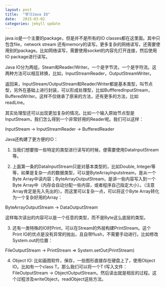 ```yaml
---
layout: post
title:  "学习Java IO"
date:   2015-03-02
categories: jekyll update
---
```


java.io是一个主要的package，但是并不是所有的IO classes都在这里面。其中只包含file，network stream 还有memory的读写。更多复杂的网络读写，还需要使用别的package。比如网络读写，需要使用socket的内容先打开连接，然后使用IO package进行读写。

Java IO分为两组，Steam和Reader/Writer。一个是字节流，一个是字符流。这两种方法可以相互转换，比如，InputStreamReader，OutputStreamWriter。

返回来，InputStream/OutputStream和Reader/Writer都是基本类型，叫节点型，另外在基础上进行封装，可以形成处理型，比如BuffferedInputStream，BufferedWriter。这样不仅继承了原来的方法，还有更多的方法，比如readLine。

其实处理型还可以出现更加复杂的情况。比如一个输入原始节点型是InputStream，我们怎么得到一个非常好用的Reader呢。我们可以这样：

InputStream -> InputStreamReader -> BufferedReader

Java还构建了更方便的IO：

1. 当我们想要按一些特定的类型进行读写的时候，便需要使用DataInputStream等。

2. 上面第一条的DataInputStream只是对基本类型的，比如Double, Integer等等，如果是复杂一点的数据类型，可以是ByteArrayInputstream，是从一个Byte Array中读内容；ByteArrayOutputStream，是讲一些内容写入到一个Byte Array中（内存会自动分配一些内容，或者程序自己指定大小）。（注意Array肯定是先入先出的）。而这里可以复杂一点，可以将这个Byte Array转化为一个复杂好用的Array：

ByteArrayOutputStream -> DataOutputStream

这样每次读出的内容可以是一个任意的类型，而不是Byte这么底层的类型。

3. 还有一类特殊的IO时Print，可以在Stream的外层构建PrintStream。这个Print IO的优点是没有异常的抛出，且自带flush，不需要手动进行。比如修改System.out的位置：

FileOutputStream -> PrintStream => System.setOut(PrintStream)

4. Object IO: 比如画图软件，保存，一些图形直接存在硬盘上了，使用Object IO。比如有一个class T。那么我们可以将一个T t写入文件：FileOutputStream -> ObjectOutputStream。然后读出就是相反的过程。这个过程涉及writeObject，readObject这些方法。